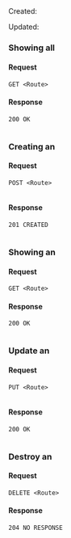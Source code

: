 ## <Name of Resource>

Created:

Updated:

### Showing all <Name of Resource>

#### Request

`GET <Route>`

#### Response

`200 OK`


```json


```


### Creating an <Name of Resource>

#### Request

`POST <Route>`

```json


```


#### Response

`201 CREATED`

```json


```



### Showing an <Name of Resource>

#### Request

`GET <Route>`


#### Response

`200 OK`


```json


```




### Update an <Name of Resource>

#### Request
`PUT <Route>`

```json


```

#### Response

`200 OK`


```json


```


### Destroy an <Name of Resource>

#### Request

`DELETE <Route>`


#### Response

`204 NO RESPONSE`
